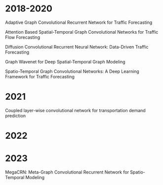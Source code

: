 # 2018-2020

Adaptive Graph Convolutional Recurrent Network for Traffic Forecasting

Attention Based Spatial-Temporal Graph Convolutional Networks for Traffic Flow Forecasting

Diffusion Convolutional Recurrent Neural Network: Data-Driven Traffic Forecasting

Graph Wavenet for Deep Spatial-Temporal Graph Modeling

Spatio-Temporal Graph Convolutional Networks: A Deep Learning Framework for Traffic Forecasting

# 2021
Coupled layer-wise convolutional network for transportation demand prediction


# 2022

# 2023

MegaCRN: Meta-Graph Convolutional Recurrent Network for Spatio-Temporal Modeling

